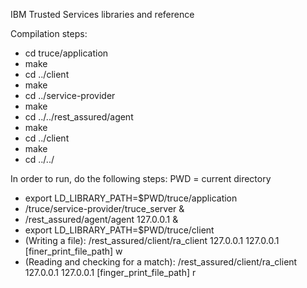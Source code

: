 IBM Trusted Services libraries and reference

Compilation steps:
- cd truce/application
- make
- cd ../client
- make
- cd ../service-provider
- make
- cd ../../rest_assured/agent
- make
- cd ../client
- make
- cd ../../


In order to run, do the following steps:
PWD = current directory
- export LD_LIBRARY_PATH=$PWD/truce/application
- /truce/service-provider/truce_server &
- /rest_assured/agent/agent 127.0.0.1 &
- export LD_LIBRARY_PATH=$PWD/truce/client
- (Writing a file): /rest_assured/client/ra_client 127.0.0.1 127.0.0.1 [finer_print_file_path] w
- (Reading and checking for a match): /rest_assured/client/ra_client 127.0.0.1 127.0.0.1 [finger_print_file_path] r
